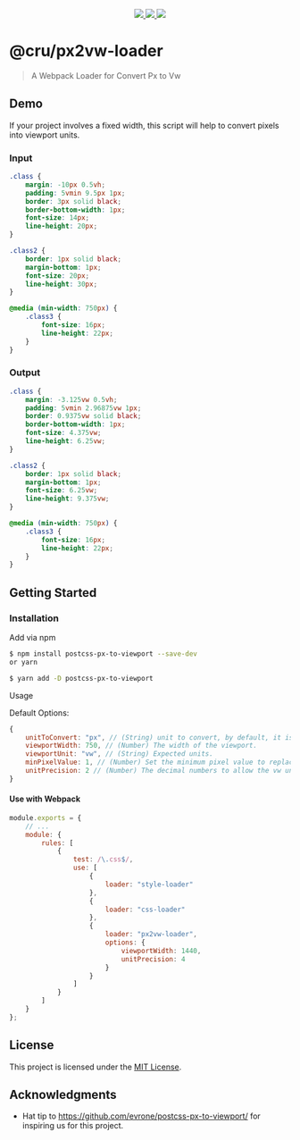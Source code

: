 <p align="center">
    <a href="https://www.npmjs.org/package/@cru/px2vw-loader">
        <img src="https://img.shields.io/npm/v/@cru/px2vw-loader.svg">
    </a>
    <a href="https://npmcharts.com/compare/@cru/px2vw-loader?minimal=true&periodLength=1">
        <img src="https://img.shields.io/npm/dm/@cru/px2vw-loader.svg">
    </a>
    <a href="LICENSE">
        <img src="https://img.shields.io/badge/License-MIT-yellow.svg">
    </a>
</p>

# @cru/px2vw-loader

> A Webpack Loader for Convert Px to Vw

## Demo

If your project involves a fixed width, this script will help to convert pixels into viewport units.

### Input

```css
.class {
    margin: -10px 0.5vh;
    padding: 5vmin 9.5px 1px;
    border: 3px solid black;
    border-bottom-width: 1px;
    font-size: 14px;
    line-height: 20px;
}

.class2 {
    border: 1px solid black;
    margin-bottom: 1px;
    font-size: 20px;
    line-height: 30px;
}

@media (min-width: 750px) {
    .class3 {
        font-size: 16px;
        line-height: 22px;
    }
}
```

### Output

```css
.class {
    margin: -3.125vw 0.5vh;
    padding: 5vmin 2.96875vw 1px;
    border: 0.9375vw solid black;
    border-bottom-width: 1px;
    font-size: 4.375vw;
    line-height: 6.25vw;
}

.class2 {
    border: 1px solid black;
    margin-bottom: 1px;
    font-size: 6.25vw;
    line-height: 9.375vw;
}

@media (min-width: 750px) {
    .class3 {
        font-size: 16px;
        line-height: 22px;
    }
}
```

## Getting Started

### Installation

Add via npm

```bash
$ npm install postcss-px-to-viewport --save-dev
or yarn

$ yarn add -D postcss-px-to-viewport
```

Usage

Default Options:

```js
{
    unitToConvert: "px", // (String) unit to convert, by default, it is px.
    viewportWidth: 750, // (Number) The width of the viewport.
    viewportUnit: "vw", // (String) Expected units.
    minPixelValue: 1, // (Number) Set the minimum pixel value to replace.
    unitPrecision: 2 // (Number) The decimal numbers to allow the vw units to grow to.
}
```

#### Use with Webpack

```js
module.exports = {
    // ...
    module: {
        rules: [
            {
                test: /\.css$/,
                use: [
                    {
                        loader: "style-loader"
                    },
                    {
                        loader: "css-loader"
                    },
                    {
                        loader: "px2vw-loader",
                        options: {
                            viewportWidth: 1440,
                            unitPrecision: 4
                        }
                    }
                ]
            }
        ]
    }
};
```

## License

This project is licensed under the [MIT License](LICENSE).

## Acknowledgments

-   Hat tip to https://github.com/evrone/postcss-px-to-viewport/ for inspiring us for this project.
